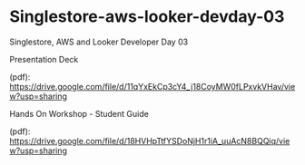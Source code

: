 # Singlestore-aws-looker-devday-03


Singlestore, AWS and Looker Developer Day 03

Presentation Deck

(pdf): https://drive.google.com/file/d/11qYxEkCp3cY4_j18CoyMW0fLPxvkVHav/view?usp=sharing

Hands On Workshop - Student Guide

(pdf): https://drive.google.com/file/d/18HVHpTtfYSDoNjH1r1iA_uuAcN8BQQiq/view?usp=sharing
